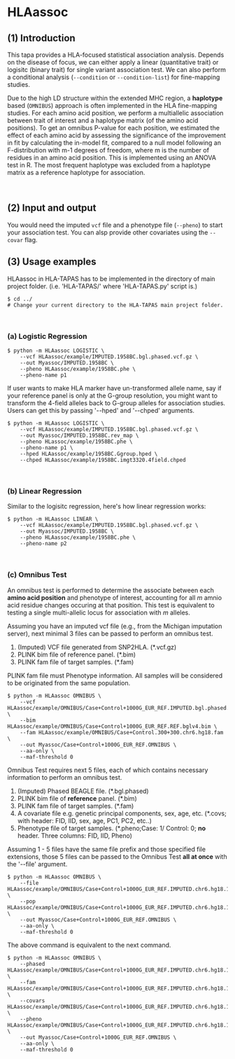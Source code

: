 # HLAassoc

## (1) Introduction
This tapa provides a HLA-focused statistical association analysis. Depends on the disease of focus, we can either apply a linear (quantitative trait) or logisitc (binary trait) for single variant association test. We can also perform a conditional analysis (`--condition` or `--condition-list`) for fine-mapping studies.

Due to the high LD structure within the extended MHC region, a **haplotype** based (`OMNIBUS`) approach is often implemented in the HLA fine-mapping studies. For each amino acid position, we perform a multiallelic association between trait of interest and a haplotype matrix (of the amino acid positions). To get an omnibus P-value for each position, we estimated the effect of each amino acid by assessing the significance of the improvement in fit by calculating the in-model fit, compared to a null model following an F-distribution with m-1 degrees of freedom, where m is the number of residues in an amino acid position. This is implemented using an ANOVA test in R. The most frequent haplotype was excluded from a haplotype matrix as a reference haplotype for association. 

<br>

## (2) Input and output
You would need the imputed `vcf` file and a phenotype file (`--pheno`) to start your association test. You can alsp provide other covariates using the `--covar` flag.


## (3) Usage examples

HLAassoc in HLA-TAPAS has to be implemented in the directory of main project folder. (i.e. 'HLA-TAPAS/' where 'HLA-TAPAS.py' script is.)

```
$ cd ../ 
# Change your current directory to the HLA-TAPAS main project folder.
```

<br>

### (a) Logistic Regression

```
$ python -m HLAassoc LOGISTIC \
    --vcf HLAassoc/example/IMPUTED.1958BC.bgl.phased.vcf.gz \
    --out Myassoc/IMPUTED.1958BC \
    --pheno HLAassoc/example/1958BC.phe \
    --pheno-name p1
```

If user wants to make HLA marker have un-transformed allele name, say if your reference panel is only at the G-group resolution, you might want to transform the 4-field alleles back to G-group alleles for association studies. Users can get this by passing '--hped' and '--chped' arguments.

```
$ python -m HLAassoc LOGISTIC \
    --vcf HLAassoc/example/IMPUTED.1958BC.bgl.phased.vcf.gz \
    --out Myassoc/IMPUTED.1958BC.rev_map \
    --pheno HLassoc/example/1958BC.phe \
    --pheno-name p1 \
    --hped HLAassoc/example/1958BC.Ggroup.hped \
    --chped HLAassoc/example/1958BC.imgt3320.4field.chped
```
<br>

### (b) Linear Regression 

Similar to the logisitc regression, here's how linear regression works:

```
$ python -m HLAassoc LINEAR \
    --vcf HLAassoc/example/IMPUTED.1958BC.bgl.phased.vcf.gz \
    --out Myassoc/IMPUTED.1958BC \
    --pheno HLAassoc/example/1958BC.phe \
    --pheno-name p2
```
<br>

### (c) Omnibus Test

An omnibus test is performed to determine the associate between each **amino acid position** and phenotype of interest, accounting for all _m_ amnio acid residue changes occuring at that position. This test is equivalent to testing a single multi-allelic locus for association with _m_ alleles. 


Assuming you have an imputed vcf file (e.g., from the Michigan imputation server), next minimal 3 files can be passed to perform an omnibus test.

1. (Imputed) VCF file generated from SNP2HLA. (*.vcf.gz)
2. PLINK bim file of reference panel. (*.bim)
3. PLINK fam file of target samples. (*.fam)

PLINK fam file must Phenotype information. All samples will be considered to be originated from the same population.

```
$ python -m HLAassoc OMNIBUS \
    --vcf HLAassoc/example/OMNIBUS/Case+Control+1000G_EUR_REF.IMPUTED.bgl.phased.vcf.gz \
    --bim HLAassoc/example/OMNIBUS/Case+Control+1000G_EUR_REF.REF.bglv4.bim \
    --fam HLAassoc/example/OMNIBUS/Case+Control.300+300.chr6.hg18.fam \
    --out Myassoc/Case+Control+1000G_EUR_REF.OMNIBUS \
    --aa-only \
    --maf-threshold 0
```

<!-- <br>

```
$ python -m HLAassoc OMNIBUS \
    --vcf HLAassoc/example/OMNIBUS/1958BC+HM_CEU_REF.IMPUTED.bgl.phased.vcf.gz \
    --bim HLAassoc/example/OMNIBUS/1958BC+HM_CEU_REF.REF.bglv4.bim \
    --fam HLAassoc/example/OMNIBUS/1958BC.fam \
    --pheno HLAassoc/example/OMNIBUS/1958BC.phe \
    --out Myassoc/1958BC+HM_CEU_REF.minimal_input.OMNIBUS \
    --aa-only \
    --maf-threshold 0
``` -->

Omnibus Test requires next 5 files, each of which contains necessary information to perform an omnibus test.

1. (Imputed) Phased BEAGLE file. (*.bgl.phased)
2. PLINK bim file of **reference** panel. (*.bim)
3. PLINK fam file of target samples. (*.fam)
4. A covariate file e.g. genetic principal components, sex, age, etc. (*.covs; with header: FID, IID, sex, age, PC1, PC2, etc..)
5. Phenotype file of target samples. (*.pheno;Case: 1/ Control: 0; **no** header. Three columns: FID, IID, Pheno)

Assuming 1 - 5 files have the same file prefix and those specified file extensions, those 5 files can be passed to the Omnibus Test **all at once** with the '--file' argument.

<!-- ```
# Under construction. (2020.05.11. WS.)
$ Rscript run_omnibus_test.R --file cohort --pop pop  \
	--out output --aa-only --omnibus \
	--remove-samples-by-haplo \
     	--remove-samples-aa-pattern AA_B \
	--min-haplo-count 10 --maf-threshold 0 
``` -->

```
$ python -m HLAassoc OMNIBUS \
    --file HLAassoc/example/OMNIBUS/Case+Control+1000G_EUR_REF.IMPUTED.chr6.hg18.100+100 \
    --pop HLAassoc/example/OMNIBUS/Case+Control+1000G_EUR_REF.IMPUTED.chr6.hg18.100+100.pop \
    --out Myassoc/Case+Control+1000G_EUR_REF.OMNIBUS \
    --aa-only \
    --maf-threshold 0
```

The above command is equivalent to the next command.

```
$ python -m HLAassoc OMNIBUS \
    --phased HLAassoc/example/OMNIBUS/Case+Control+1000G_EUR_REF.IMPUTED.chr6.hg18.100+100.bgl.phased \
    --fam HLAassoc/example/OMNIBUS/Case+Control+1000G_EUR_REF.IMPUTED.chr6.hg18.100+100.fam \
    --covars HLAassoc/example/OMNIBUS/Case+Control+1000G_EUR_REF.IMPUTED.chr6.hg18.100+100.pcs \
    --pheno HLAassoc/example/OMNIBUS/Case+Control+1000G_EUR_REF.IMPUTED.chr6.hg18.100+100.pheno \
    --out Myassoc/Case+Control+1000G_EUR_REF.OMNIBUS \
    --aa-only \
    --maf-threshold 0
```

<br>

